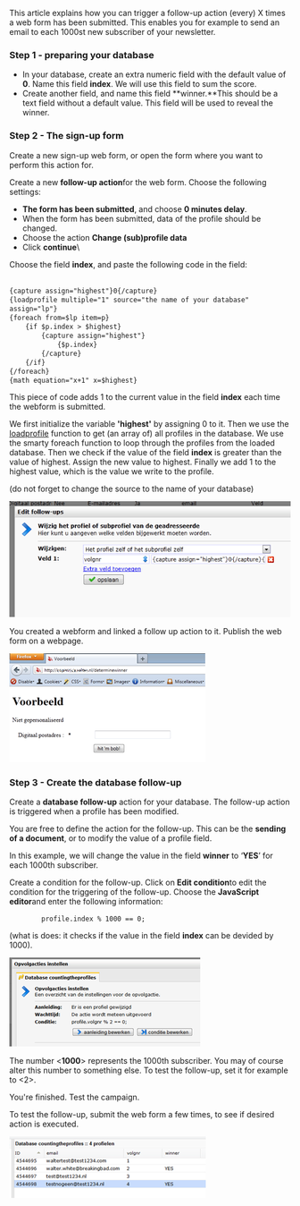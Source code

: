 This article explains how you can trigger a follow-up action (every) X
times a web form has been submitted. This enables you for example to
send an email to each 1000st new subscriber of your newsletter.

### Step 1 - preparing your database

-   In your database, create an extra numeric field with the default
    value of **0**. Name this field **index**. We will use this field to
    sum the score.
-   Create another field, and name this field **winner.**This should be
    a text field without a default value. This field will be used to
    reveal the winner.

### Step 2 - The sign-up form

Create a new sign-up web form, or open the form where you want to
perform this action for.

Create a new **follow-up action**for the web form. Choose the following
settings:

-   **The form has been submitted**, and choose **0 minutes delay**.
-   When the form has been submitted, data of the profile should be
    changed.
-   Choose the action **Change (sub)profile data**
-   Click **continue**\

Choose the field **index**, and paste the following code in the field:

```

{capture assign="highest"}0{/capture}
{loadprofile multiple="1" source="the name of your database" assign="lp"}
{foreach from=$lp item=p}
    {if $p.index > $highest}
        {capture assign="highest"}
            {$p.index}
        {/capture}
    {/if}
{/foreach}
{math equation="x+1" x=$highest}
```

This piece of code adds 1 to the current value in the field **index**
each time the webform is submitted.

We first initialize the variable **'highest'** by assigning 0 to it.
Then we use the
[loadprofile](./loadprofile-and-loadsubprofile.md)
function to get (an array of) all profiles in the database. We use the
smarty foreach function to loop through the profiles from the loaded
database. Then we check if the value of the field **index** is greater
than the value of highest. Assign the new value to highest. Finally we
add 1 to the highest value, which is the value we write to the profile.

(do not forget to change the source to the name of your database)

![](../images/followupcode.png)

You created a webform and linked a follow up action to it. Publish the
web form on a webpage.

![](../images/website.png)

### Step 3 - Create the database follow-up

Create a **database follow-up** action for your database. The follow-up
action is triggered when a profile has been modified.

You are free to define the action for the follow-up. This can be the
**sending of a document**, or to modify the value of a profile field.

In this example, we will change the value in the field **winner** to
‘**YES**’ for each 1000th subscriber.

Create a condition for the follow-up. Click on **Edit condition**to edit
the condition for the triggering of the follow-up. Choose the
**JavaScript editor**and enter the following information:

            profile.index % 1000 == 0;
        

(what is does: it checks if the value in the field **index** can be
devided by 1000).

![](../images/profilevolgnummer.png)

The number \<**1000**\> represents the 1000th subscriber. You may of
course alter this number to something else. To test the follow-up, set
it for example to \<2\>.

You're finished. Test the campaign.

To test the follow-up, submit the web form a few times, to see if
desired action is executed.

![](../images/databaseview.png)
